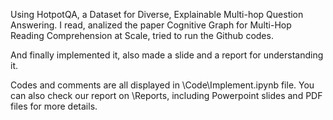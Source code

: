 Using HotpotQA, a Dataset for Diverse, Explainable Multi-hop Question Answering. I read, analized the paper Cognitive Graph for Multi-Hop Reading Comprehension at Scale, tried to run the Github codes. 

And finally implemented it, also made a slide and a report for understanding it.

Codes and comments are all displayed in \Code\Implement.ipynb file. You can also check our report on \Reports, including Powerpoint slides and PDF files for more details.
